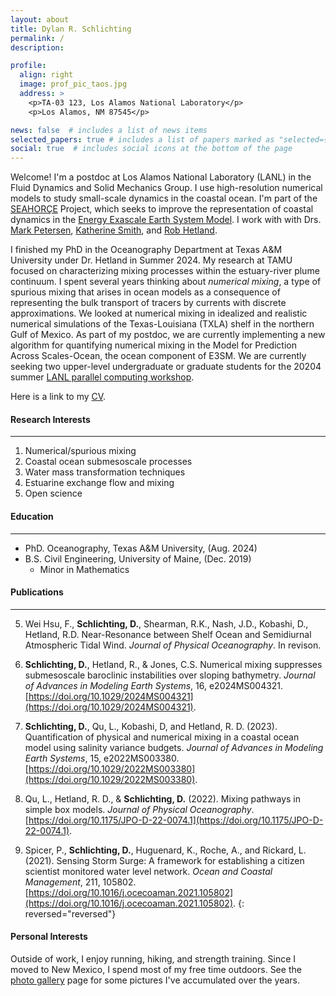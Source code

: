 ```yaml
---
layout: about
title: Dylan R. Schlichting
permalink: /
description:

profile:
  align: right
  image: prof_pic_taos.jpg
  address: >
    <p>TA-03 123, Los Alamos National Laboratory</p>
    <p>Los Alamos, NM 87545</p>

news: false  # includes a list of news items
selected_papers: true # includes a list of papers marked as "selected={true}"
social: true  # includes social icons at the bottom of the page
---
```


Welcome! I'm a postdoc at Los Alamos National Laboratory (LANL) in the Fluid Dynamics and Solid Mechanics Group. I use high-resolution numerical models to study small-scale dynamics in the coastal ocean. I'm part of the [SEAHORÇE](https://seahorce-scidac.github.io/) Project, which seeks to improve the representation of coastal dynamics in the [Energy Exascale Earth System Model](https://e3sm.org/). I work with with Drs. [Mark Petersen](https://mark-petersen.github.io/home/), [Katherine Smith](https://www.linkedin.com/in/katherine-smith-6155bbb6/), and [Rob Hetland](https://hetland.github.io/). 

I finished my PhD in the Oceanography Department at Texas A&M University under Dr. Hetland in Summer 2024. My research at TAMU focused on characterizing mixing processes within the estuary-river plume continuum. I spent several years thinking about *numerical mixing*, a type of spurious mixing that arises in ocean models as a consequence of representing the bulk transport of tracers by currents with discrete approximations. We looked at numerical mixing in idealized and realistic numerical simulations of the Texas-Louisiana (TXLA) shelf in the northern Gulf of Mexico. As part of my postdoc, we are currently implementing a new algorithm for quantifying numerical mixing in the Model for Prediction Across Scales-Ocean, the ocean component of E3SM. We are currently seeking two upper-level undergraduate or graduate students for the 20204 summer [LANL parallel computing workshop](https://www.lanl.gov/engage/organizations/xcp/parallel-computing-summer-research-internship).

Here is a link to my <a href='/_pages/CV.pdf' class='image fit'> CV</a>.

#### Research Interests
---
1. Numerical/spurious mixing
2. Coastal ocean submesoscale processes
3. Water mass transformation techniques
4. Estuarine exchange flow and mixing
5. Open science

#### Education
---
* PhD. Oceanography, Texas A&M University, (Aug. 2024)
* B.S. Civil Engineering, University of Maine, (Dec. 2019)
  * Minor in Mathematics

#### Publications
---
5. Wei Hsu, F., **Schlichting, D.**, Shearman, R.K., Nash, J.D., Kobashi, D., Hetland, R.D. Near-Resonance between Shelf Ocean and Semidiurnal Atmospheric Tidal Wind. *Journal of Physical Oceanography*. In revison.

4. **Schlichting, D.**, Hetland, R., \& Jones, C.S. Numerical mixing suppresses submesoscale baroclinic instabilities over sloping bathymetry. *Journal of Advances in Modeling Earth Systems*, 16, e2024MS004321. [https://doi.org/10.1029/2024MS004321](https://doi.org/10.1029/2024MS004321).

3. **Schlichting, D.**, Qu, L., Kobashi, D, and Hetland, R. D. (2023). Quantification of physical
and numerical mixing in a coastal ocean model using salinity variance budgets. *Journal
of Advances in Modeling Earth Systems*, 15, e2022MS003380. [https://doi.org/10.1029/2022MS003380](https://doi.org/10.1029/2022MS003380).

2. Qu, L., Hetland, R. D., & **Schlichting, D.** (2022). Mixing pathways in simple box models. *Journal of Physical Oceanography*. [https://doi.org/10.1175/JPO-D-22-0074.1](https://doi.org/10.1175/JPO-D-22-0074.1).

1. Spicer, P., **Schlichting, D.**, Huguenard, K., Roche, A., and Rickard, L. (2021). Sensing Storm Surge: A framework for establishing a citizen scientist monitored water level network. *Ocean and Coastal Management*, 211, 105802. [https://doi.org/10.1016/j.ocecoaman.2021.105802](https://doi.org/10.1016/j.ocecoaman.2021.105802).
{: reversed="reversed"}

#### Personal Interests
Outside of work, I enjoy running, hiking, and strength training. Since I moved to New Mexico, I spend most of my free time outdoors. See the [photo gallery](/gallery/) page for some pictures I've accumulated over the years.
